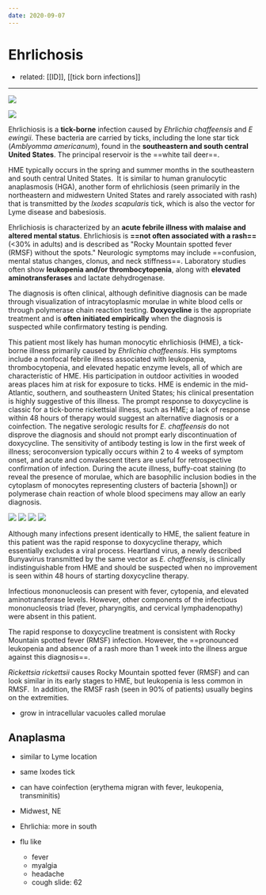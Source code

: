 ```yaml
---
date: 2020-09-07
---
```


# Ehrlichosis

- related: [[ID]], [[tick born infections]]
---

<!-- ehrlichiosis cause, symptoms, labs, diagnosis, treatment -->

![](https://photos.thisispiggy.com/file/wikiFiles/L17252.jpg)

![](https://photos.thisispiggy.com/file/wikiFiles/20220712074813.png)

Ehrlichiosis is a **tick-borne** infection caused by _Ehrlichia chaffeensis_ and _E ewingii_.  These bacteria are carried by ticks, including the lone star tick (_Amblyomma americanum_), found in the **southeastern and south central United States**.  The principal reservoir is the ==white tail deer==.

HME typically occurs in the spring and summer months in the southeastern and south central United States.  It is similar to human granulocytic anaplasmosis (HGA), another form of ehrlichiosis (seen primarily in the northeastern and midwestern United States and rarely associated with rash) that is transmitted by the _Ixodes scapularis_ tick, which is also the vector for Lyme disease and babesiosis.

Ehrlichiosis is characterized by an **acute febrile illness with malaise and altered mental status**.  Ehrlichiosis is **==not often associated with a rash==** (<30% in adults) and is described as "Rocky Mountain spotted fever (RMSF) without the spots."  Neurologic symptoms may include ==confusion, mental status changes, clonus, and neck stiffness==.  Laboratory studies often show **leukopenia and/or thrombocytopenia**, along with **elevated aminotransferases** and lactate dehydrogenase.

The diagnosis is often clinical, although definitive diagnosis can be made through visualization of intracytoplasmic morulae in white blood cells or through polymerase chain reaction testing. **Doxycycline** is the appropriate treatment and is **often initiated empirically** when the diagnosis is suspected while confirmatory testing is pending.

This patient most likely has human monocytic ehrlichiosis (HME), a tick-borne illness primarily caused by _Ehrlichia chaffeensis_. His symptoms include a nonfocal febrile illness associated with leukopenia, thrombocytopenia, and elevated hepatic enzyme levels, all of which are characteristic of HME. His participation in outdoor activities in wooded areas places him at risk for exposure to ticks. HME is endemic in the mid-Atlantic, southern, and southeastern United States; his clinical presentation is highly suggestive of this illness. The prompt response to doxycycline is classic for a tick-borne rickettsial illness, such as HME; a lack of response within 48 hours of therapy would suggest an alternative diagnosis or a coinfection. The negative serologic results for _E. chaffeensis_ do not disprove the diagnosis and should not prompt early discontinuation of doxycycline. The sensitivity of antibody testing is low in the first week of illness; seroconversion typically occurs within 2 to 4 weeks of symptom onset, and acute and convalescent titers are useful for retrospective confirmation of infection. During the acute illness, buffy-coat staining (to reveal the presence of morulae, which are basophilic inclusion bodies in the cytoplasm of monocytes representing clusters of bacteria \[shown]) or polymerase chain reaction of whole blood specimens may allow an early diagnosis.

![](https://photos.thisispiggy.com/file/wikiFiles/20201031092012.png)
![](https://photos.thisispiggy.com/file/wikiFiles/20211010215928.png)
![](https://photos.thisispiggy.com/file/wikiFiles/20211010220020.png)
![](https://photos.thisispiggy.com/file/wikiFiles/20211010220035.png)

Although many infections present identically to HME, the salient feature in this patient was the rapid response to doxycycline therapy, which essentially excludes a viral process. Heartland virus, a newly described Bunyavirus transmitted by the same vector as _E. chaffeensis_, is clinically indistinguishable from HME and should be suspected when no improvement is seen within 48 hours of starting doxycycline therapy.

Infectious mononucleosis can present with fever, cytopenia, and elevated aminotransferase levels. However, other components of the infectious mononucleosis triad (fever, pharyngitis, and cervical lymphadenopathy) were absent in this patient.

The rapid response to doxycycline treatment is consistent with Rocky Mountain spotted fever (RMSF) infection. However, the ==pronounced leukopenia and absence of a rash more than 1 week into the illness argue against this diagnosis==.

_Rickettsia rickettsii_ causes Rocky Mountain spotted fever (RMSF) and can look similar in its early stages to HME, but leukopenia is less common in RMSF.  In addition, the RMSF rash (seen in 90% of patients) usually begins on the extremities.

- grow in intracellular vacuoles called morulae

## Anaplasma

- similar to Lyme location

- same Ixodes tick

- can have coinfection (erythema migran with fever, leukopenia, transminitis)

- Midwest, NE

- Ehrlichia: more in south

- flu like
	- fever
	- myalgia
	- headache
	- cough
    slide: 62
